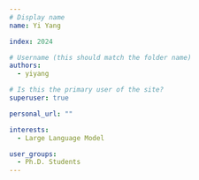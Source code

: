 ```yaml
---
# Display name
name: Yi Yang

index: 2024

# Username (this should match the folder name)
authors:
  - yiyang

# Is this the primary user of the site?
superuser: true

personal_url: ""

interests:
  - Large Language Model

user_groups:
  - Ph.D. Students
---
```


